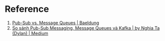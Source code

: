 ---
---

# Reference

1. [Pub-Sub vs. Message Queues | Baeldung](https://www.baeldung.com/pub-sub-vs-message-queues)
2. [So sánh Pub-Sub Messaging, Message Queues và Kafka | by Nghia Ta (Dylan) | Medium](https://nghiata.medium.com/so-s%C3%A1nh-pub-sub-messaging-message-queues-v%C3%A0-kafka-e2206a5b7f0a)